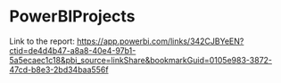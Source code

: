 # PowerBIProjects

Link to the report: https://app.powerbi.com/links/342CJBYeEN?ctid=de4d4b47-a8a8-40e4-97b1-5a5ecaec1c18&pbi_source=linkShare&bookmarkGuid=0105e983-3872-47cd-b8e3-2bd34baa556f
